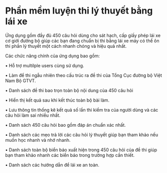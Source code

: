 # Phần mềm luyện thi lý thuyết bằng lái xe
Ứng dụng gồm đầy đủ 450 câu hỏi dùng cho sát hạch, cấp giấy phép lái xe cơ giới đường bộ giúp các bạn đang chuẩn bị thi bằng lái xe máy có thể ôn thi phần lý thuyết một cách nhanh chóng và hiệu quả nhất. 

Các chức năng chính của ứng dụng bao gồm: 

• Hỗ trợ multilple users cùng sử dụng.

• Làm để thi ngẫu nhiên theo cấu trúc ra đề thi của Tổng Cục đường bộ Việt Nam Bộ GTVT. 

• Danh sách đề thi bao trọn toàn bộ nội dung của 450 câu hỏi 

• Hiển thị kết quả sau khi kết thúc toàn bộ bài làm. 

• Lưu thông tin thống kê kết quả số lần thi kiểm tra của người dùng và các câu hỏi làm sai nhiều nhất.

• Danh sách 450 câu hỏi bao gồm đáp án chuẩn xác nhất. 

• Danh sách các mẹo trả lời các câu hỏi lý thuyết giúp bạn tham khảo nếu muốn học nhanh và nhớ nhanh. 

• Danh sách toàn bộ biển báo xuất hiện trong 450 câu hỏi của đề thi giúp bạn tham khảo nhanh các biển báo trong trường hợp cần thiết. 

• Danh sách các hướng dẫn để lái xe an toàn. 

